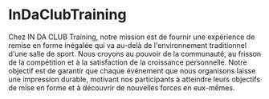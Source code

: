 # InDaClubTraining

Chez IN DA CLUB Training, notre mission est de fournir une expérience de remise en forme inégalée qui va au-delà de l'environnement traditionnel d'une salle de sport. Nous croyons au pouvoir de la communauté, au frisson de la compétition et à la satisfaction de la croissance personnelle. Notre objectif est de garantir que chaque événement que nous organisons laisse une impression durable, motivant nos participants à atteindre leurs objectifs de mise en forme et à découvrir de nouvelles forces en eux-mêmes.